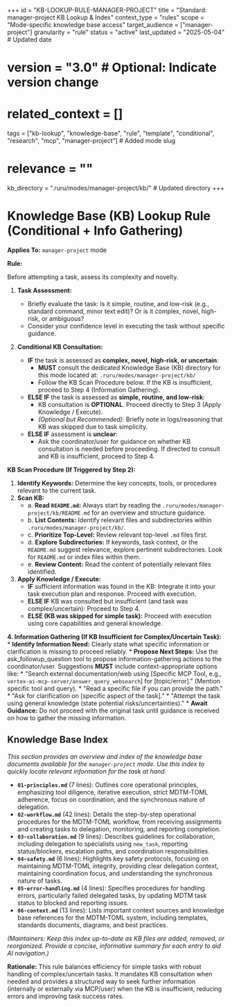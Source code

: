 +++
id = "KB-LOOKUP-RULE-MANAGER-PROJECT"
title = "Standard: manager-project KB Lookup & Index"
context_type = "rules"
scope = "Mode-specific knowledge base access"
target_audience = ["manager-project"]
granularity = "rule"
status = "active"
last_updated = "2025-05-04" # Updated date
# version = "3.0" # Optional: Indicate version change
# related_context = []
tags = ["kb-lookup", "knowledge-base", "rule", "template", "conditional", "research", "mcp", "manager-project"] # Added mode slug
# relevance = ""
kb_directory = ".ruru/modes/manager-project/kb/" # Updated directory
+++

# Knowledge Base (KB) Lookup Rule (Conditional + Info Gathering)

**Applies To:** `manager-project` mode

**Rule:**

Before attempting a task, assess its complexity and novelty.

1.  **Task Assessment:**
    *   Briefly evaluate the task: Is it simple, routine, and low-risk (e.g., standard command, minor text edit)? Or is it complex, novel, high-risk, or ambiguous?
    *   Consider your confidence level in executing the task without specific guidance.

2.  **Conditional KB Consultation:**
    *   **IF** the task is assessed as **complex, novel, high-risk, or uncertain**:
        *   **MUST** consult the dedicated Knowledge Base (KB) directory for this mode located at: `.ruru/modes/manager-project/kb/`
        *   Follow the KB Scan Procedure below. If the KB is insufficient, proceed to Step 4 (Information Gathering).
    *   **ELSE IF** the task is assessed as **simple, routine, and low-risk**:
        *   KB consultation is **OPTIONAL**. Proceed directly to Step 3 (Apply Knowledge / Execute).
        *   *(Optional but Recommended):* Briefly note in logs/reasoning that KB was skipped due to task simplicity.
    *   **ELSE IF** assessment is **unclear**:
        *   Ask the coordinator/user for guidance on whether KB consultation is needed before proceeding. If directed to consult and KB is insufficient, proceed to Step 4.

**KB Scan Procedure (If Triggered by Step 2):**

1.  **Identify Keywords:** Determine the key concepts, tools, or procedures relevant to the current task.
2.  **Scan KB:**
    *   a. **Read `README.md`:** Always start by reading the `.ruru/modes/manager-project/kb/README.md` for an overview and structure guidance.
    *   b. **List Contents:** Identify relevant files and subdirectories within `.ruru/modes/manager-project/kb/`.
    *   c. **Prioritize Top-Level:** Review relevant top-level `.md` files first.
    *   d. **Explore Subdirectories:** If keywords, task context, or the `README.md` suggest relevance, explore pertinent subdirectories. Look for `README.md` or index files within them.
    *   e. **Review Content:** Read the content of potentially relevant files identified.
3.  **Apply Knowledge / Execute:**
    *   **IF** sufficient information was found in the KB: Integrate it into your task execution plan and response. Proceed with execution.
    *   **ELSE IF** KB was consulted but insufficient (and task was complex/uncertain): Proceed to Step 4.
    *   **ELSE (KB was skipped for simple task):** Proceed with execution using core capabilities and general knowledge.

**4. Information Gathering (If KB Insufficient for Complex/Uncertain Task):**
    *   **Identify Information Need:** Clearly state what specific information or clarification is missing to proceed reliably.
    *   **Propose Next Steps:** Use the ask_followup_question tool to propose information-gathering actions to the coordinator/user. Suggestions **MUST** include context-appropriate options like:
        *   "Search external documentation/web using [Specific MCP Tool, e.g., `vertex-ai-mcp-server/answer_query_websearch`] for [topic/error]." (Mention specific tool and query).
        *   "Read a specific file if you can provide the path."
        *   "Ask for clarification on [specific aspect of the task]."
        *   "Attempt the task using general knowledge (state potential risks/uncertainties)."
    *   **Await Guidance:** Do not proceed with the original task until guidance is received on how to gather the missing information.

## Knowledge Base Index

*This section provides an overview and index of the knowledge base documents available for the `manager-project` mode. Use this index to quickly locate relevant information for the task at hand.*

*   **`01-principles.md`** (7 lines): Outlines core operational principles, emphasizing tool diligence, iterative execution, strict MDTM-TOML adherence, focus on coordination, and the synchronous nature of delegation.
*   **`02-workflow.md`** (42 lines): Details the step-by-step operational procedures for the MDTM-TOML workflow, from receiving assignments and creating tasks to delegation, monitoring, and reporting completion.
*   **`03-collaboration.md`** (9 lines): Describes guidelines for collaboration, including delegation to specialists using `new_task`, reporting status/blockers, escalation paths, and coordination responsibilities.
*   **`04-safety.md`** (6 lines): Highlights key safety protocols, focusing on maintaining MDTM-TOML integrity, providing clear delegation context, maintaining coordination focus, and understanding the synchronous nature of tasks.
*   **`05-error-handling.md`** (4 lines): Specifies procedures for handling errors, particularly failed delegated tasks, by updating MDTM task status to blocked and reporting issues.
*   **`06-context.md`** (13 lines): Lists important context sources and knowledge base references for the MDTM-TOML system, including templates, standards documents, diagrams, and best practices.

*(Maintainers: Keep this index up-to-date as KB files are added, removed, or reorganized. Provide a concise, informative summary for each entry to aid AI navigation.)*


**Rationale:** This rule balances efficiency for simple tasks with robust handling of complex/uncertain tasks. It mandates KB consultation when needed and provides a structured way to seek further information (internally or externally via MCP/user) when the KB is insufficient, reducing errors and improving task success rates.